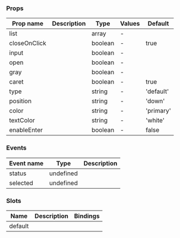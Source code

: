 ### Props

| Prop name    | Description | Type    | Values | Default   |
| ------------ | ----------- | ------- | ------ | --------- |
| list         |             | array   | -      |           |
| closeOnClick |             | boolean | -      | true      |
| input        |             | boolean | -      |           |
| open         |             | boolean | -      |           |
| gray         |             | boolean | -      |           |
| caret        |             | boolean | -      | true      |
| type         |             | string  | -      | 'default' |
| position     |             | string  | -      | 'down'    |
| color        |             | string  | -      | 'primary' |
| textColor    |             | string  | -      | 'white'   |
| enableEnter  |             | boolean | -      | false     |

### Events

| Event name | Type      | Description |
| ---------- | --------- | ----------- |
| status     | undefined |
| selected   | undefined |

### Slots

| Name    | Description | Bindings |
| ------- | ----------- | -------- |
| default |             |          |
